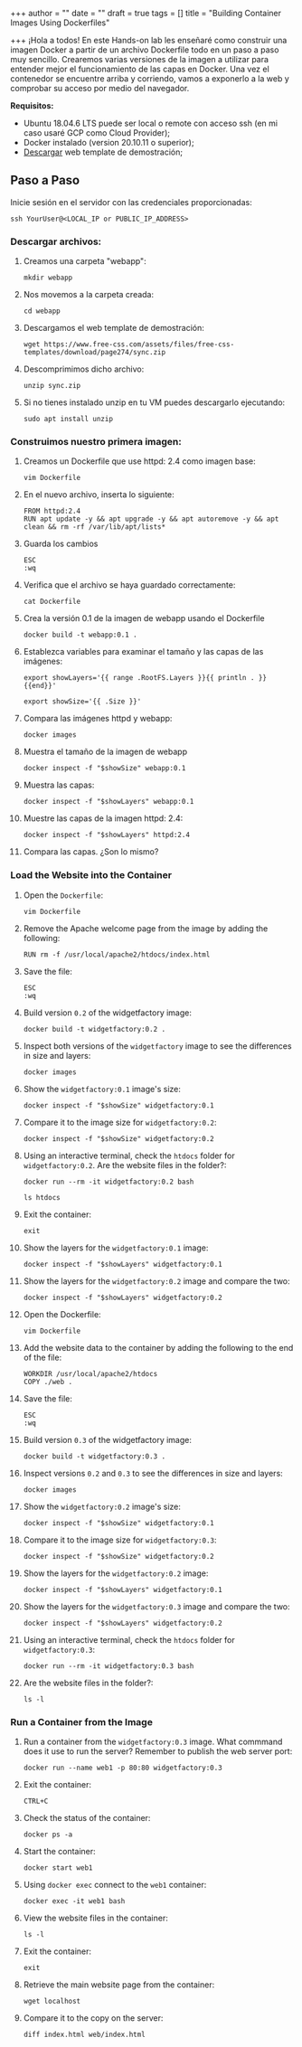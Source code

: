 +++
author = ""
date = ""
draft = true
tags = []
title = "Building Container Images Using Dockerfiles"

+++
¡Hola a todos! En este Hands-on lab les enseñaré como construir una imagen Docker a partir de un archivo Dockerfile todo en un paso a paso muy sencillo. Crearemos varias versiones de la imagen a utilizar para entender mejor el funcionamiento de las capas en Docker. Una vez el contenedor se encuentre arriba y corriendo, vamos a exponerlo a la web y comprobar su acceso por medio del navegador.

**Requisitos:** 

* Ubuntu 18.04.6 LTS puede ser local o remote con acceso ssh (en mi caso usaré GCP como Cloud Provider);
* Docker instalado (version 20.10.11 o superior);
* [Descargar](https://www.free-css.com/assets/files/free-css-templates/download/page274/sync.zip) web template de demostración;

## Paso a Paso

Inicie sesión en el servidor con las credenciales proporcionadas:

    ssh YourUser@<LOCAL_IP or PUBLIC_IP_ADDRESS>

### Descargar archivos:

1. Creamos una carpeta "webapp":

       mkdir webapp
2. Nos movemos a la carpeta creada:

       cd webapp
3. Descargamos el web template de demostración:

       wget https://www.free-css.com/assets/files/free-css-templates/download/page274/sync.zip
4. Descomprimimos dicho archivo:

       unzip sync.zip 
5. Si no tienes instalado unzip en tu VM puedes descargarlo ejecutando:

       sudo apt install unzip

### Construimos nuestro primera imagen:

 1. Creamos un Dockerfile que use httpd: 2.4 como imagen base:

        vim Dockerfile
 2. En el nuevo archivo, inserta lo siguiente:

        FROM httpd:2.4
        RUN apt update -y && apt upgrade -y && apt autoremove -y && apt clean && rm -rf /var/lib/apt/lists*
 3. Guarda los cambios

        ESC
        :wq
 4. Verifica que el archivo se haya guardado correctamente:

        cat Dockerfile
 5. Crea la versión 0.1 de la imagen de webapp usando el Dockerfile

        docker build -t webapp:0.1 .
 6. Establezca variables para examinar el tamaño y las capas de las imágenes:

        export showLayers='{{ range .RootFS.Layers }}{{ println . }}{{end}}'
        
        export showSize='{{ .Size }}'
 7. Compara las imágenes httpd y webapp:

        docker images
 8. Muestra el tamaño de la imagen de webapp

        docker inspect -f "$showSize" webapp:0.1
 9. Muestra las capas:

        docker inspect -f "$showLayers" webapp:0.1
10. Muestre las capas de la imagen httpd: 2.4:

        docker inspect -f "$showLayers" httpd:2.4
11. Compara las capas. ¿Son lo mismo?

### Load the Website into the Container

 1. Open the `Dockerfile`:

        vim Dockerfile
 2. Remove the Apache welcome page from the image by adding the following:

        RUN rm -f /usr/local/apache2/htdocs/index.html
 3. Save the file:

        ESC
        :wq
 4. Build version `0.2` of the widgetfactory image:

        docker build -t widgetfactory:0.2 .
 5. Inspect both versions of the `widgetfactory` image to see the differences in size and layers:

        docker images
 6. Show the `widgetfactory:0.1` image's size:

        docker inspect -f "$showSize" widgetfactory:0.1
 7. Compare it to the image size for `widgetfactory:0.2`:

        docker inspect -f "$showSize" widgetfactory:0.2
 8. Using an interactive terminal, check the `htdocs` folder for `widgetfactory:0.2`. Are the website files in the folder?:

        docker run --rm -it widgetfactory:0.2 bash
        
        ls htdocs
 9. Exit the container:

        exit
10. Show the layers for the `widgetfactory:0.1` image:

        docker inspect -f "$showLayers" widgetfactory:0.1
11. Show the layers for the `widgetfactory:0.2` image and compare the two:

        docker inspect -f "$showLayers" widgetfactory:0.2
12. Open the Dockerfile:

        vim Dockerfile
13. Add the website data to the container by adding the following to the end of the file:

        WORKDIR /usr/local/apache2/htdocs
        COPY ./web .
14. Save the file:

        ESC
        :wq
15. Build version `0.3` of the widgetfactory image:

        docker build -t widgetfactory:0.3 .
16. Inspect versions `0.2` and `0.3` to see the differences in size and layers:

        docker images
17. Show the `widgetfactory:0.2` image's size:

        docker inspect -f "$showSize" widgetfactory:0.1
18. Compare it to the image size for `widgetfactory:0.3`:

        docker inspect -f "$showSize" widgetfactory:0.2
19. Show the layers for the `widgetfactory:0.2` image:

        docker inspect -f "$showLayers" widgetfactory:0.1
20. Show the layers for the `widgetfactory:0.3` image and compare the two:

        docker inspect -f "$showLayers" widgetfactory:0.2
21. Using an interactive terminal, check the `htdocs` folder for `widgetfactory:0.3`:

        docker run --rm -it widgetfactory:0.3 bash
22. Are the website files in the folder?:

        ls -l

### Run a Container from the Image

1. Run a container from the `widgetfactory:0.3` image. What commmand does it use to run the server? Remember to publish the web server port:

       docker run --name web1 -p 80:80 widgetfactory:0.3
2. Exit the container:

       CTRL+C
3. Check the status of the container:

       docker ps -a
4. Start the container:

       docker start web1
5. Using `docker exec` connect to the `web1` container:

       docker exec -it web1 bash
6. View the website files in the container:

       ls -l
7. Exit the container:

       exit
8. Retrieve the main website page from the container:

       wget localhost
9. Compare it to the copy on the server:

       diff index.html web/index.html